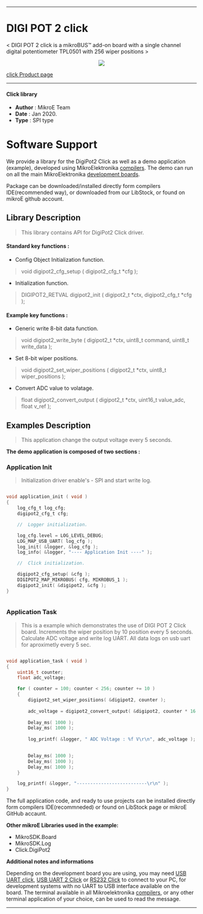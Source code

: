 
---
# DIGI POT 2 click

< DIGI POT 2 click is a mikroBUS™ add-on board with a single channel digital potentiometer TPL0501 with 256 wiper positions >

<p align="center">
  <img src="@{CLICK_IMAGE_LINK}">
</p>

[click Product page](< https://www.mikroe.com/digipot-2-click > )

---


#### Click library 

- **Author**        : MikroE Team
- **Date**          : Jan 2020.
- **Type**          : SPI type


# Software Support

We provide a library for the DigiPot2 Click 
as well as a demo application (example), developed using MikroElektronika 
[compilers](http://shop.mikroe.com/compilers). 
The demo can run on all the main MikroElektronika [development boards](http://shop.mikroe.com/development-boards).

Package can be downloaded/installed directly form compilers IDE(recommended way), or downloaded from our LibStock, or found on mikroE github account. 

## Library Description

> This library contains API for DigiPot2 Click driver.

#### Standard key functions :

- Config Object Initialization function.
> void digipot2_cfg_setup ( digipot2_cfg_t *cfg ); 
 
- Initialization function.
> DIGIPOT2_RETVAL digipot2_init ( digipot2_t *ctx, digipot2_cfg_t *cfg );


#### Example key functions :

- Generic write 8-bit data function.
> void digipot2_write_byte ( digipot2_t *ctx, uint8_t command, uint8_t write_data );
 
- Set 8-bit wiper positions.
> void digipot2_set_wiper_positions ( digipot2_t *ctx, uint8_t wiper_positions );

- Convert ADC value to volatage.
> float digipot2_convert_output ( digipot2_t *ctx, uint16_t value_adc, float v_ref );

## Examples Description

> This application change the output voltage every 5 seconds. 

**The demo application is composed of two sections :**

### Application Init 

> Initialization driver enable's - SPI and start write log.

```c

void application_init ( void )
{
    log_cfg_t log_cfg;
    digipot2_cfg_t cfg;

    //  Logger initialization.

    log_cfg.level = LOG_LEVEL_DEBUG;
    LOG_MAP_USB_UART( log_cfg );
    log_init( &logger, &log_cfg );
    log_info( &logger, "---- Application Init ----" );

    //  Click initialization.

    digipot2_cfg_setup( &cfg );
    DIGIPOT2_MAP_MIKROBUS( cfg, MIKROBUS_1 );
    digipot2_init( &digipot2, &cfg );
}
  
```

### Application Task

> This is a example which demonstrates the use of DIGI POT 2 Click board. Increments the wiper position by 10 position every 5 seconds. Calculate ADC voltage and write log UART. All data logs on usb uart for aproximetly every 5 sec.

```c

void application_task ( void )
{
    uint16_t counter;
    float adc_voltage;

    for ( counter = 100; counter < 256; counter += 10 )
    {
        digipot2_set_wiper_positions( &digipot2, counter );
        
        adc_voltage = digipot2_convert_output( &digipot2, counter * 16 , DIGIPOT2_VREF_3V3 );
        
        Delay_ms( 1000 );
        Delay_ms( 1000 );
        
        log_printf( &logger, " ADC Voltage : %f V\r\n", adc_voltage );

        
        Delay_ms( 1000 );
        Delay_ms( 1000 );
        Delay_ms( 1000 );
    }

    log_printf( &logger, "--------------------------\r\n" );
}  

```

The full application code, and ready to use projects can be  installed directly form compilers IDE(recommneded) or found on LibStock page or mikroE GitHub accaunt.

**Other mikroE Libraries used in the example:** 

- MikroSDK.Board
- MikroSDK.Log
- Click.DigiPot2

**Additional notes and informations**

Depending on the development board you are using, you may need 
[USB UART click](http://shop.mikroe.com/usb-uart-click), 
[USB UART 2 Click](http://shop.mikroe.com/usb-uart-2-click) or 
[RS232 Click](http://shop.mikroe.com/rs232-click) to connect to your PC, for 
development systems with no UART to USB interface available on the board. The 
terminal available in all Mikroelektronika 
[compilers](http://shop.mikroe.com/compilers), or any other terminal application 
of your choice, can be used to read the message.



---
